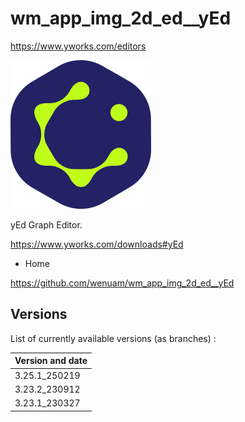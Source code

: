 # wm_app_img_2d_ed__yEd

https://www.yworks.com/editors

![yEd image](./yEd.png "yEd image")

yEd Graph Editor.

https://www.yworks.com/downloads#yEd

* Home

https://github.com/wenuam/wm_app_img_2d_ed__yEd

## Versions

List of currently available versions (as branches) :

| Version and date |
| :---             |
| 3.25.1_250219    |
| 3.23.2_230912    |
| 3.23.1_230327    |
